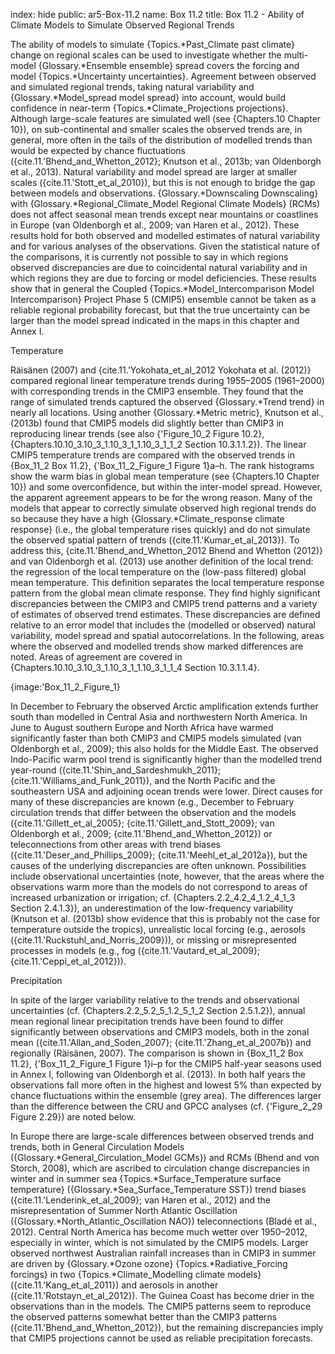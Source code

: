 index: hide
public: ar5-Box-11.2
name: Box 11.2
title: Box 11.2 - Ability of Climate Models to Simulate Observed Regional Trends

The ability of models to simulate {Topics.*Past_Climate past climate} change on regional scales can be used to investigate whether the multi-model {Glossary.*Ensemble ensemble} spread covers the forcing and model {Topics.*Uncertainty uncertainties}. Agreement between observed and simulated regional trends, taking natural variability and {Glossary.*Model_spread model spread} into account, would build confidence in near-term {Topics.*Climate_Projections projections}. Although large-scale features are simulated well (see {Chapters.10 Chapter 10}), on sub-continental and smaller scales the observed trends are, in general, more often in the tails of the distribution of modelled trends than would be expected by chance fluctuations ({cite.11.'Bhend_and_Whetton_2012}; Knutson et al., 2013b; van Oldenborgh et al., 2013). Natural variability and model spread are larger at smaller scales ({cite.11.'Stott_et_al_2010}), but this is not enough to bridge the gap between models and observations. {Glossary.*Downscaling Downscaling} with {Glossary.*Regional_Climate_Model Regional Climate Models} (RCMs) does not affect seasonal mean trends except near mountains or coastlines in Europe (van Oldenborgh et al., 2009; van Haren et al., 2012). These results hold for both observed and modelled estimates of natural variability and for various analyses of the observations. Given the statistical nature of the comparisons, it is currently not possible to say in which regions observed discrepancies are due to coincidental natural variability and in which regions they are due to forcing or model deficiencies. These results show that in general the Coupled {Topics.*Model_Intercomparison Model Intercomparison} Project Phase 5 (CMIP5) ensemble cannot be taken as a reliable regional probability forecast, but that the true uncertainty can be larger than the model spread indicated in the maps in this chapter and Annex I.

Temperature

Räisänen (2007) and {cite.11.'Yokohata_et_al_2012 Yokohata et al. (2012)} compared regional linear temperature trends during 1955–2005 (1961–2000) with corresponding trends in the CMIP3 ensemble. They found that the range of simulated trends captured the observed {Glossary.*Trend trend} in nearly all locations. Using another {Glossary.*Metric metric}, Knutson et al., (2013b) found that CMIP5 models did slightly better than CMIP3 in reproducing linear trends (see also {'Figure_10_2 Figure 10.2}, {Chapters.10.10_3.10_3_1.10_3_1_1.10_3_1_1_2 Section 10.3.1.1.2}). The linear CMIP5 temperature trends are compared with the observed trends in {Box_11_2 Box 11.2}, {'Box_11_2_Figure_1 Figure 1}a–h. The rank histograms show the warm bias in global mean temperature (see {Chapters.10 Chapter 10}) and some overconfidence, but within the inter-model spread. However, the apparent agreement appears to be for the wrong reason. Many of the models that appear to correctly simulate observed high regional trends do so because they have a high {Glossary.*Climate_response climate response} (i.e., the global temperature rises quickly) and do not simulate the observed spatial pattern of trends ({cite.11.'Kumar_et_al_2013}). To address this, {cite.11.'Bhend_and_Whetton_2012 Bhend and Whetton (2012)} and van Oldenborgh et al. (2013) use another definition of the local trend: the regression of the local temperature on the (low-pass filtered) global mean temperature. This definition separates the local temperature response pattern from the global mean climate response. They find highly significant discrepancies between the CMIP3 and CMIP5 trend patterns and a variety of estimates of observed trend estimates. These discrepancies are defined relative to an error model that includes the (modelled or observed) natural variability, model spread and spatial autocorrelations. In the following, areas where the observed and modelled trends show marked differences are noted. Areas of agreement are covered in {Chapters.10.10_3.10_3_1.10_3_1_1.10_3_1_1_4 Section 10.3.1.1.4}.

{image:'Box_11_2_Figure_1}

In December to February the observed Arctic amplification extends further south than modelled in Central Asia and northwestern North America. In June to August southern Europe and North Africa have warmed significantly faster than both CMIP3 and CMIP5 models simulated (van Oldenborgh et al., 2009); this also holds for the Middle East. The observed Indo-Pacific warm pool trend is significantly higher than the modelled trend year-round ({cite.11.'Shin_and_Sardeshmukh_2011}; {cite.11.'Williams_and_Funk_2011}), and the North Pacific and the southeastern USA and adjoining ocean trends were lower. Direct causes for many of these discrepancies are known (e.g., December to February circulation trends that differ between the observation and the models ({cite.11.'Gillett_et_al_2005}; {cite.11.'Gillett_and_Stott_2009}; van Oldenborgh et al., 2009; {cite.11.'Bhend_and_Whetton_2012}) or teleconnections from other areas with trend biases ({cite.11.'Deser_and_Phillips_2009}; {cite.11.'Meehl_et_al_2012a}), but the causes of the underlying discrepancies are often unknown. Possibilities include observational uncertainties (note, however, that the areas where the observations warm more than the models do not correspond to areas of increased urbanization or irrigation; cf. {Chapters.2.2_4.2_4_1.2_4_1_3 Section 2.4.1.3}), an underestimation of the low-frequency variability (Knutson et al. (2013b) show evidence that this is probably not the case for temperature outside the tropics), unrealistic local forcing (e.g., aerosols ({cite.11.'Ruckstuhl_and_Norris_2009})), or missing or misrepresented processes in models (e.g., fog ({cite.11.'Vautard_et_al_2009}; {cite.11.'Ceppi_et_al_2012})).

Precipitation

In spite of the larger variability relative to the trends and observational uncertainties (cf. {Chapters.2.2_5.2_5_1.2_5_1_2 Section 2.5.1.2}), annual mean regional linear precipitation trends have been found to differ significantly between observations and CMIP3 models, both in the zonal mean ({cite.11.'Allan_and_Soden_2007}; {cite.11.'Zhang_et_al_2007b}) and regionally (Räisänen, 2007). The comparison is shown in {Box_11_2 Box 11.2}, {'Box_11_2_Figure_1 Figure 1}i–p for the CMIP5 half-year seasons used in Annex I, following van Oldenborgh et al. (2013). In both half years the observations fall more often in the highest and lowest 5% than expected by chance fluctuations within the ensemble (grey area). The differences larger than the difference between the CRU and GPCC analyses (cf. {'Figure_2_29 Figure 2.29}) are noted below.

In Europe there are large-scale differences between observed trends and trends, both in General Circulation Models ({Glossary.*General_Circulation_Model GCMs}) and RCMs (Bhend and von Storch, 2008), which are ascribed to circulation change discrepancies in winter and in summer sea {Topics.*Surface_Temperature surface temperature} ({Glossary.*Sea_Surface_Temperature SST}) trend biases ({cite.11.'Lenderink_et_al_2009}; van Haren et al., 2012) and the misrepresentation of Summer North Atlantic Oscillation ({Glossary.*North_Atlantic_Oscillation NAO}) teleconnections (Bladé et al., 2012). Central North America has become much wetter over 1950–2012, especially in winter, which is not simulated by the CMIP5 models. Larger observed northwest Australian rainfall increases than in CMIP3 in summer are driven by {Glossary.*Ozone ozone} {Topics.*Radiative_Forcing forcings} in two {Topics.*Climate_Modelling climate models} ({cite.11.'Kang_et_al_2011}) and aerosols in another ({cite.11.'Rotstayn_et_al_2012}). The Guinea Coast has become drier in the observations than in the models. The CMIP5 patterns seem to reproduce the observed patterns somewhat better than the CMIP3 patterns ({cite.11.'Bhend_and_Whetton_2012}), but the remaining discrepancies imply that CMIP5 projections cannot be used as reliable precipitation forecasts.
